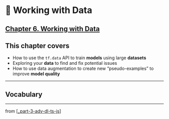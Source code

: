 # 🧮 Working with Data

## [**Chapter 6.** Working with Data](https://livebook.manning.com/book/deep-learning-with-javascript/chapter-6/)

## This chapter covers

- How to use the `tf.data` API to train **models** using large **datasets**
- Exploring your **data** to find and fix potential issues
- How to use data augmentation to create new “pseudo-examples” to improve **model quality**

---

## **Vocabulary**

---
from [[_part-3-adv-dl-ts-js]]

[//begin]: # "Autogenerated link references for markdown compatibility"
[_part-3-adv-dl-ts-js]: ../_part-3-adv-dl-ts-js.md "Part 3 Adv DL TS JS"
[//end]: # "Autogenerated link references"
